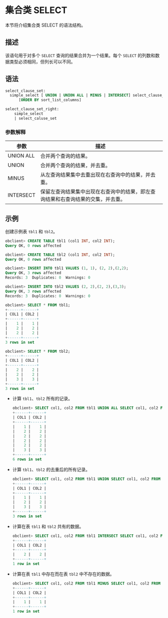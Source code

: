 集合类 SELECT 
===============================

本节将介绍集合类 SELECT 的语法结构。

描述 
-----------------------

该语句用于对多个 `SELECT` 查询的结果合并为一个结果。每个 `SELECT` 的列数和数据类型必须相同，但列长可以不同。

语法 
-----------------------

```sql
select_clause_set:
  simple_select [ UNION | UNION ALL | MINUS | INTERSECT] select_clause_set_right
      [ORDER BY sort_list_columns]

select_clause_set_right:
    simple_select  
    | select_caluse_set
```



### 参数解释 



|    参数     |                    描述                    |
|-----------|------------------------------------------|
| UNION ALL | 合并两个查询的结果。                               |
| UNION     | 合并两个查询的结果，并去重。                           |
| MINUS     | 从左查询结果集中去重出现在右查询中的结果，并去重。                |
| INTERSECT | 保留左查询结果集中出现在右查询中的结果，即左查询结果和右查询结果的交集，并去重。 |



示例 
-----------------------

创建示例表 `tbl1` 和 `tbl2`。

```sql
obclient> CREATE TABLE tbl1 (col1 INT, col2 INT);
Query OK, 0 rows affected

obclient> CREATE TABLE tbl2 (col1 INT, col2 INT);
Query OK, 0 rows affected

obclient> INSERT INTO tbl1 VALUES (1, 1), (2, 2),(2,2);
Query OK, 3 rows affected
Records: 3  Duplicates: 0  Warnings: 0

obclient> INSERT INTO tbl2 VALUES (2, 2),(2, 2),(3,3);
Query OK, 3 rows affected
Records: 3  Duplicates: 0  Warnings: 0

obclient> SELECT * FROM tbl1;
+------+------+
| COL1 | COL2 |
+------+------+
|    1 |    1 |
|    2 |    2 |
|    2 |    2 |
+------+------+
3 rows in set

obclient> SELECT * FROM tbl2;
+------+------+
| COL1 | COL2 |
+------+------+
|    2 |    2 |
|    2 |    2 |
|    3 |    3 |
+------+------+
3 rows in set
```



* 计算 `tbl1`、`tbl2` 所有的记录。

  ```sql
  obclient> SELECT col1, col2 FROM tbl1 UNION ALL SELECT col1, col2 FROM tbl2;
  +------+------+
  | COL1 | COL2 |
  +------+------+
  |    1 |    1 |
  |    2 |    2 |
  |    2 |    2 |
  |    2 |    2 |
  |    2 |    2 |
  |    3 |    3 |
  +------+------+
  6 rows in set
  ```

  




<!-- -->

* 计算 `tbl1`、`tbl2` 的去重后的所有记录。

  ```sql
  obclient> SELECT col1, col2 FROM tbl1 UNION SELECT col1, col2 FROM tbl2;
  +------+------+
  | COL1 | COL2 |
  +------+------+
  |    1 |    1 |
  |    2 |    2 |
  |    3 |    3 |
  +------+------+
  3 rows in set
  ```

  




<!-- -->

* 计算在表 `tbl1` 和 `tbl2` 共有的数据。

  ```sql
  obclient> SELECT col1, col2 FROM tbl1 INTERSECT SELECT col1, col2 FROM tbl2;
  +------+------+
  | COL1 | COL2 |
  +------+------+
  |    2 |    2 |
  +------+------+
  1 row in set
  ```

  




<!-- -->

* 计算在表 `tbl1` 中存在而在表 `tbl2` 中不存在的数据。

  ```sql
  obclient> SELECT col1, col2 FROM tbl1 MINUS SELECT col1, col2 FROM tbl2;
  +------+------+
  | COL1 | COL2 |
  +------+------+
  |    1 |    1 |
  +------+------+
  1 row in set
  ```

  



